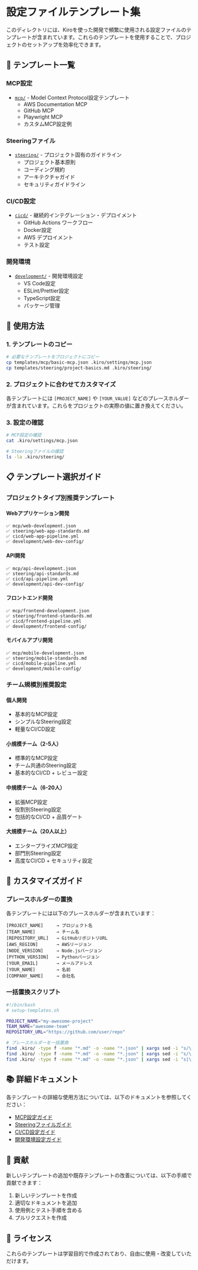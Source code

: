 # 設定ファイルテンプレート集

このディレクトリには、Kiroを使った開発で頻繁に使用される設定ファイルのテンプレートが含まれています。これらのテンプレートを使用することで、プロジェクトのセットアップを効率化できます。

## 📁 テンプレート一覧

### MCP設定
- [`mcp/`](mcp/) - Model Context Protocol設定テンプレート
  - AWS Documentation MCP
  - GitHub MCP
  - Playwright MCP
  - カスタムMCP設定例

### Steeringファイル
- [`steering/`](steering/) - プロジェクト固有のガイドライン
  - プロジェクト基本原則
  - コーディング規約
  - アーキテクチャガイド
  - セキュリティガイドライン

### CI/CD設定
- [`cicd/`](cicd/) - 継続的インテグレーション・デプロイメント
  - GitHub Actions ワークフロー
  - Docker設定
  - AWS デプロイメント
  - テスト設定

### 開発環境
- [`development/`](development/) - 開発環境設定
  - VS Code設定
  - ESLint/Prettier設定
  - TypeScript設定
  - パッケージ管理

## 🚀 使用方法

### 1. テンプレートのコピー

```bash
# 必要なテンプレートをプロジェクトにコピー
cp templates/mcp/basic-mcp.json .kiro/settings/mcp.json
cp templates/steering/project-basics.md .kiro/steering/
```

### 2. プロジェクトに合わせてカスタマイズ

各テンプレートには `[PROJECT_NAME]` や `[YOUR_VALUE]` などのプレースホルダーが含まれています。これらをプロジェクトの実際の値に置き換えてください。

### 3. 設定の確認

```bash
# MCP設定の確認
cat .kiro/settings/mcp.json

# Steeringファイルの確認
ls -la .kiro/steering/
```

## 📋 テンプレート選択ガイド

### プロジェクトタイプ別推奨テンプレート

#### Webアプリケーション開発
```
✅ mcp/web-development.json
✅ steering/web-app-standards.md
✅ cicd/web-app-pipeline.yml
✅ development/web-dev-config/
```

#### API開発
```
✅ mcp/api-development.json
✅ steering/api-standards.md
✅ cicd/api-pipeline.yml
✅ development/api-dev-config/
```

#### フロントエンド開発
```
✅ mcp/frontend-development.json
✅ steering/frontend-standards.md
✅ cicd/frontend-pipeline.yml
✅ development/frontend-config/
```

#### モバイルアプリ開発
```
✅ mcp/mobile-development.json
✅ steering/mobile-standards.md
✅ cicd/mobile-pipeline.yml
✅ development/mobile-config/
```

### チーム規模別推奨設定

#### 個人開発
- 基本的なMCP設定
- シンプルなSteering設定
- 軽量なCI/CD設定

#### 小規模チーム（2-5人）
- 標準的なMCP設定
- チーム共通のSteering設定
- 基本的なCI/CD + レビュー設定

#### 中規模チーム（6-20人）
- 拡張MCP設定
- 役割別Steering設定
- 包括的なCI/CD + 品質ゲート

#### 大規模チーム（20人以上）
- エンタープライズMCP設定
- 部門別Steering設定
- 高度なCI/CD + セキュリティ設定

## 🔧 カスタマイズガイド

### プレースホルダーの置換

各テンプレートには以下のプレースホルダーが含まれています：

```
[PROJECT_NAME]     → プロジェクト名
[TEAM_NAME]        → チーム名
[REPOSITORY_URL]   → GitHubリポジトリURL
[AWS_REGION]       → AWSリージョン
[NODE_VERSION]     → Node.jsバージョン
[PYTHON_VERSION]   → Pythonバージョン
[YOUR_EMAIL]       → メールアドレス
[YOUR_NAME]        → 名前
[COMPANY_NAME]     → 会社名
```

### 一括置換スクリプト

```bash
#!/bin/bash
# setup-templates.sh

PROJECT_NAME="my-awesome-project"
TEAM_NAME="awesome-team"
REPOSITORY_URL="https://github.com/user/repo"

# プレースホルダーを一括置換
find .kiro/ -type f -name "*.md" -o -name "*.json" | xargs sed -i "s/\[PROJECT_NAME\]/$PROJECT_NAME/g"
find .kiro/ -type f -name "*.md" -o -name "*.json" | xargs sed -i "s/\[TEAM_NAME\]/$TEAM_NAME/g"
find .kiro/ -type f -name "*.md" -o -name "*.json" | xargs sed -i "s|\[REPOSITORY_URL\]|$REPOSITORY_URL|g"
```

## 📚 詳細ドキュメント

各テンプレートの詳細な使用方法については、以下のドキュメントを参照してください：

- [MCP設定ガイド](mcp/README.md)
- [Steeringファイルガイド](steering/README.md)
- [CI/CD設定ガイド](cicd/README.md)
- [開発環境設定ガイド](development/README.md)

## 🤝 貢献

新しいテンプレートの追加や既存テンプレートの改善については、以下の手順で貢献できます：

1. 新しいテンプレートを作成
2. 適切なドキュメントを追加
3. 使用例とテスト手順を含める
4. プルリクエストを作成

## 📄 ライセンス

これらのテンプレートは学習目的で作成されており、自由に使用・改変していただけます。